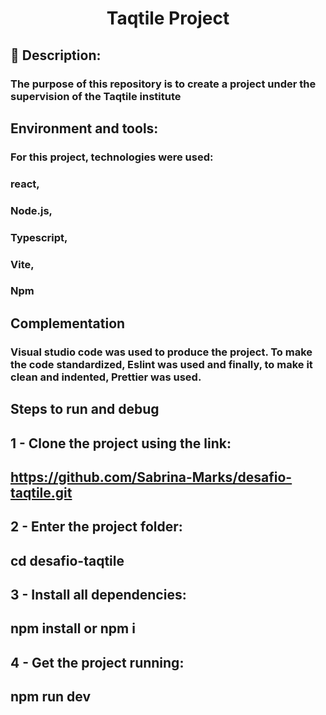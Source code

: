 # <h1 align="center">  Taqtile Project </h1>

## 📝 Description:

### The purpose of this repository is to create a project under the supervision of the Taqtile institute

## Environment and tools:

### For this project, technologies were used:
### react,
### Node.js,
### Typescript,
### Vite, 
### Npm

## Complementation

### Visual studio code was used to produce the project. To make the code standardized, Eslint was used and finally, to make it clean and indented, Prettier was used.


## Steps to run and debug
## 1 - Clone the project using the link:
## https://github.com/Sabrina-Marks/desafio-taqtile.git 

## 2 - Enter the project folder:
## cd desafio-taqtile

## 3 - Install all dependencies:
## npm install or npm i

## 4 - Get the project running:
## npm run dev